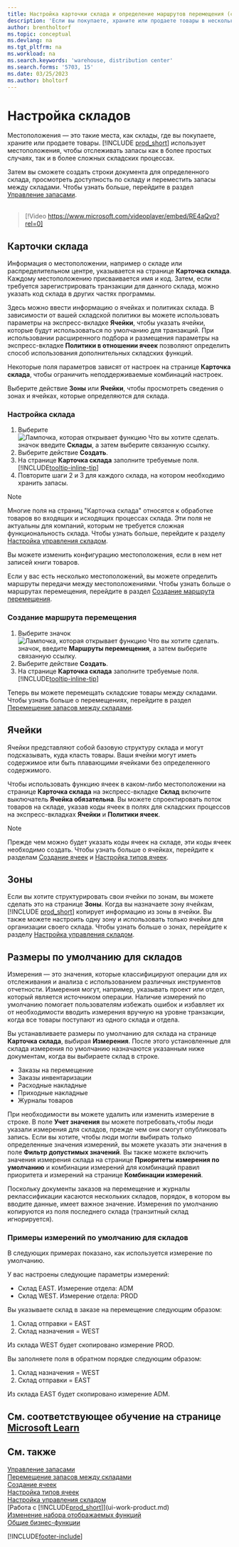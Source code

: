 ```yaml
---
title: Настройка карточки склада и определение маршрутов перемещения (содержит видео)
description: 'Если вы покупаете, храните или продаете товары в нескольких местах, вы можете настроить каждое место как склад.'
author: brentholtorf
ms.topic: conceptual
ms.devlang: na
ms.tgt_pltfrm: na
ms.workload: na
ms.search.keywords: 'warehouse, distribution center'
ms.search.forms: '5703, 15'
ms.date: 03/25/2023
ms.author: bholtorf
---
```

# <a name="set-up-locations" />Настройка складов

Местоположения — это такие места, как склады, где вы покупаете, храните или продаете товары. [!INCLUDE [prod_short](includes/prod_short.md)] использует местоположения, чтобы отслеживать запасы как в более простых случаях, так и в более сложных складских процессах.

Затем вы сможете создать строки документа для определенного склада, просмотреть доступность по складу и переместить запасы между складами. Чтобы узнать больше, перейдите в раздел [Управление запасами](inventory-manage-inventory.md).
<br><br>  
  
> [!Video https://www.microsoft.com/videoplayer/embed/RE4aQvq?rel=0]

## <a name="location-cards" />Карточки склада

Информация о местоположении, например о складе или распределительном центре, указывается на странице **Карточка склада**. Каждому местоположению присваивается имя и код. Затем, если требуется зарегистрировать транзакции для данного склада, можно указать код склада в других частях программы.  

Здесь можно ввести информацию о ячейках и политиках склада. В зависимости от вашей складской политики вы можете использовать параметры на экспресс-вкладке **Ячейки**, чтобы указать ячейки, которые будут использоваться по умолчанию для транзакций. При использовании расширенного подбора и размещения параметры на экспресс-вкладке **Политики в отношении ячеек** позволяют определить способ использования дополнительных складских функций.  

Некоторые поля параметров зависят от настроек на странице **Карточка склада**, чтобы ограничить неподдерживаемые комбинаций настроек.  

Выберите действие **Зоны** или **Ячейки**, чтобы просмотреть сведения о зонах и ячейках, которые определяются для склада.

### <a name="to-set-up-a-location" />Настройка склада

1. Выберите ![Лампочка, которая открывает функцию Что вы хотите сделать.](media/ui-search/search_small.png "Что вы хотите сделать") значок введите **Склады**, а затем выберите связанную ссылку.
2. Выберите действие **Создать**.
3. На странице **Карточка склада** заполните требуемые поля. [!INCLUDE[tooltip-inline-tip](includes/tooltip-inline-tip_md.md)]
4. Повторите шаги 2 и 3 для каждого склада, на котором необходимо хранить запасы.

> [!NOTE]  
> Многие поля на страниц "Карточка склада" относятся к обработке товаров во входящих и исходящих процессах склада. Эти поля не актуальны для компаний, которым не требуется сложная функциональность склада. Чтобы узнать больше, перейдите к разделу [Настройка управления складом](warehouse-setup-warehouse.md).

Вы можете изменить конфигурацию местоположения, если в нем нет записей книги товаров.  

Если у вас есть несколько местоположений, вы можете определить маршруты передачи между местоположениями. Чтобы узнать больше о маршрутах перемещения, перейдите в раздел [Создание маршрута перемещения](inventory-how-setup-locations.md#to-create-a-transfer-route).

### <a name="to-create-a-transfer-route" />Создание маршрута перемещения

1. Выберите значок ![Лампочка, которая открывает функцию Что вы хотите сделать.](media/ui-search/search_small.png "Что вы хотите сделать") значок, введите **Маршруты перемещения**, а затем выберите связанную ссылку.
2. Выберите действие **Создать**.
4. На странице **Карточка склада** заполните требуемые поля. [!INCLUDE[tooltip-inline-tip](includes/tooltip-inline-tip_md.md)]

Теперь вы можете перемещать складские товары между складами. Чтобы узнать больше о перемещениях, перейдите в раздел [Перемещение запасов между складами](inventory-how-transfer-between-locations.md).

## <a name="bins" />Ячейки

Ячейки представляют собой базовую структуру склада и могут подсказывать, куда класть товары. Ваши ячейки могут иметь содержимое или быть плавающими ячейками без определенного содержимого.

Чтобы использовать функцию ячеек в каком-либо местоположении на странице **Карточка склада** на экспресс-вкладке **Склад** включите выключатель **Ячейка обязательна**. Вы можете спроектировать поток товаров на складе, указав коды ячеек в полях для складских процессов на экспресс-вкладках **Ячейки** и **Политики ячеек**.

> [!NOTE]
> Прежде чем можно будет указать коды ячеек на складе, эти коды ячеек необходимо создать. Чтобы узнать больше о ячейках, перейдите к разделам [Создание ячеек](warehouse-how-to-create-individual-bins.md) и [Настройка типов ячеек](warehouse-how-to-set-up-bin-types.md).  

## <a name="zones" />Зоны

Если вы хотите структурировать свои ячейки по зонам, вы можете сделать это на странице **Зоны**. Когда вы назначаете зону ячейкам, [!INCLUDE [prod_short](includes/prod_short.md)] копирует информацию из зоны в ячейки. Вы также можете настроить одну зону и использовать только ячейки для организации своего склада. Чтобы узнать больше о зонах, перейдите к разделу [Настройка управления складом](warehouse-setup-warehouse.md).  

## <a name="default-dimensions-for-locations" />Размеры по умолчанию для складов

Измерения — это значения, которые классифицируют операции для их отслеживания и анализа с использованием различных инструментов отчетности. Измерения могут, например, указывать проект или отдел, который является источником операции. Наличие измерений по умолчанию помогает пользователям избежать ошибок и избавляет их от необходимости вводить измерения вручную на уровне транзакции, когда все товары поступают из одного склада и отдела.

Вы устанавливаете размеры по умолчанию для склада на странице **Карточка склада**, выбирая **Измерения**. После этого установленные для склада измерения по умолчанию назначаются указанным ниже документам, когда вы выбираете склад в строке.

* Заказы на перемещение
* Заказы инвентаризации
* Расходные накладные
* Приходные накладные
* Журналы товаров

При необходимости вы можете удалить или изменить измерение в строке. В поле **Учет значения** вы можете потребовать,чтобы люди указали измерения для складов, прежде чем они смогут опубликовать запись. Если вы хотите, чтобы люди могли выбирать только определенные значения измерений, вы можете указать эти значения в поле **Фильтр допустимых значений**. Вы также можете включить значения измерения склада на странице **Приоритеты измерения по умолчанию** и комбинации измерений для комбинаций правил приоритета и измерений на странице **Комбинации измерений**.

Поскольку документы заказов на перемещение и журналы реклассификации касаются нескольких складов, порядок, в котором вы вводите данные, имеет важное значение. Измерения по умолчанию копируются из поля последнего склада (транзитный склад игнорируется).

### <a name="example-of-default-dimensions-on-locations" />Примеры измерений по умолчанию для складов

В следующих примерах показано, как используется измерение по умолчанию.

У вас настроены следующие параметры измерений:

* Склад EAST. Измерение отдела: ADM
* Склад WEST. Измерение отдела: PROD

Вы указываете склад в заказе на перемещение следующим образом:

1. Склад отправки = EAST
2. Склад назначения = WEST

Из склада WEST будет скопировано измерение PROD.

Вы заполняете поля в обратном порядке следующим образом:

1. Склад назначения = WEST
2. Склад отправки = EAST

Из склада EAST будет скопировано измерение ADM.

## <a name="see-related-training-at-microsoft-learnlearnmodulestrade-set-up-dynamics--business-central" />См. соответствующее обучение на странице [Microsoft Learn](/learn/modules/trade-set-up-dynamics-365-business-central/)

## <a name="see-also" />См. также

[Управление запасами](inventory-manage-inventory.md)  
[Перемещение запасов между складами](inventory-how-transfer-between-locations.md)  
[Создание ячеек](warehouse-how-to-create-individual-bins.md)  
[Настройка типов ячеек](warehouse-how-to-set-up-bin-types.md)  
[Настройка управления складом](warehouse-setup-warehouse.md)  
[Работа с [!INCLUDE[prod_short](includes/prod_short.md)]](ui-work-product.md)  
[Изменение набора отображаемых функций](ui-experiences.md)  
[Общие бизнес-функции](ui-across-business-areas.md)  

[!INCLUDE[footer-include](includes/footer-banner.md)]
